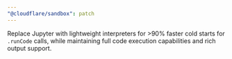 ```yaml
---
"@cloudflare/sandbox": patch
---
```


Replace Jupyter with lightweight interpreters for >90% faster cold starts for `.runCode` calls, while maintaining full code execution capabilities and rich output support.
